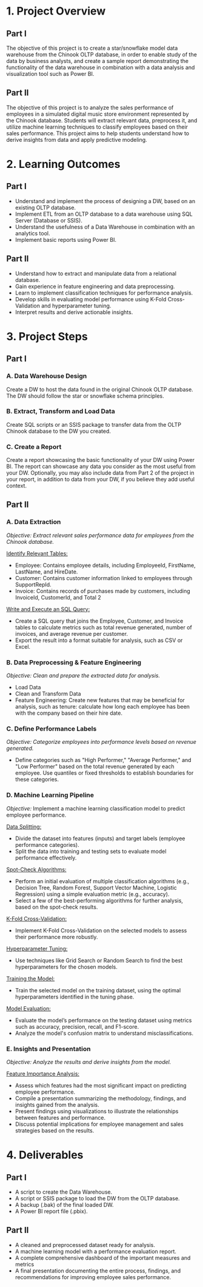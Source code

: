 # 1. Project Overview


## Part I
   
The objective of this project is to create a star/snowflake model data warehouse from the Chinook OLTP
database, in order to enable study of the data by business analysts, and create a sample report
demonstrating the functionality of the data warehouse in combination with a data analysis and
visualization tool such as Power BI.

## Part II

The objective of this project is to analyze the sales performance of employees in a simulated digital
music store environment represented by the Chinook database. Students will extract relevant data,
preprocess it, and utilize machine learning techniques to classify employees based on their sales
performance. This project aims to help students understand how to derive insights from data and apply
predictive modeling.


# 2. Learning Outcomes

 
## Part I

- Understand and implement the process of designing a DW, based on an existing OLTP
database.
- Implement ETL from an OLTP database to a data warehouse using SQL Server (Database
or SSIS).
- Understand the usefulness of a Data Warehouse in combination with an analytics tool.
- Implement basic reports using Power BI.

## Part II

- Understand how to extract and manipulate data from a relational database.
- Gain experience in feature engineering and data preprocessing.
- Learn to implement classification techniques for performance analysis.
- Develop skills in evaluating model performance using K-Fold Cross-Validation and hyperparameter tuning.
- Interpret results and derive actionable insights. 


# 3. Project Steps


## Part I
   
### A. Data Warehouse Design
Create a DW to host the data found in the original Chinook OLTP database. The DW should
follow the star or snowflake schema principles.

### B. Extract, Transform and Load Data
Create SQL scripts or an SSIS package to transfer data from the OLTP Chinook database to the
DW you created.

### C. Create a Report
Create a report showcasing the basic functionality of your DW using Power BI. The report can
showcase any data you consider as the most useful from your DW. Optionally, you may also
include data from Part 2 of the project in your report, in addition to data from your DW, if you
believe they add useful context.


## Part II

### A. Data Extraction

*Objective: Extract relevant sales performance data for employees from the Chinook database.*

<ins>Identify Relevant Tables:</ins>
- Employee: Contains employee details, including EmployeeId, FirstName, LastName, and HireDate.
- Customer: Contains customer information linked to employees through SupportRepId.
- Invoice: Contains records of purchases made by customers, including InvoiceId, CustomerId, and Total 2

<ins>Write and Execute an SQL Query:</ins>
- Create a SQL query that joins the Employee, Customer, and Invoice tables to calculate metrics such as total revenue generated, number of invoices, and average revenue per customer.
- Export the result into a format suitable for analysis, such as CSV or Excel.

### B. Data Preprocessing & Feature Engineering

*Objective: Clean and prepare the extracted data for analysis.*

- Load Data
- Clean and Transform Data
- Feature Engineering: Create new features that may be beneficial for analysis, such as tenure:
calculate how long each employee has been with the company based on their hire date.

### C. Define Performance Labels

*Objective: Categorize employees into performance levels based on revenue generated.*

- Define categories such as "High Performer," "Average Performer," and "Low Performer" based on the
total revenue generated by each employee. Use quantiles or fixed thresholds to establish boundaries for
these categories.

### D. Machine Learning Pipeline

*Objective:* Implement a machine learning classification model to predict employee performance.

<ins>Data Splitting:</ins>
- Divide the dataset into features (inputs) and target labels (employee performance
categories).
- Split the data into training and testing sets to evaluate model performance effectively.

<ins>Spot-Check Algorithms:</ins>
- Perform an initial evaluation of multiple classification algorithms (e.g., Decision Tree, Random Forest, Support Vector Machine, Logistic Regression) using a simple evaluation metric (e.g., accuracy).
- Select a few of the best-performing algorithms for further analysis, based on the spot-check results.

<ins>K-Fold Cross-Validation:</ins>
- Implement K-Fold Cross-Validation on the selected models to assess their performance more robustly.

<ins>Hyperparameter Tuning:</ins>
- Use techniques like Grid Search or Random Search to find the best hyperparameters for the chosen models.

<ins>Training the Model:</ins>
- Train the selected model on the training dataset, using the optimal hyperparameters identified in the tuning phase.

<ins>Model Evaluation:</ins>
- Evaluate the model’s performance on the testing dataset using metrics such as accuracy, precision, recall, and F1-score.
- Analyze the model's confusion matrix to understand misclassifications.

### E. Insights and Presentation

*Objective: Analyze the results and derive insights from the model.*

<ins>Feature Importance Analysis:</ins>
- Assess which features had the most significant impact on predicting employee performance.
- Compile a presentation summarizing the methodology, findings, and insights gained from the analysis.
- Present findings using visualizations to illustrate the relationships between features and performance.
- Discuss potential implications for employee management and sales strategies based on the results.


# 4. Deliverables

## Part I

- A script to create the Data Warehouse.
- A script or SSIS package to load the DW from the OLTP database.
- A backup (.bak) of the final loaded DW.
- A Power BI report file (.pbix).


## Part II

- A cleaned and preprocessed dataset ready for analysis.
- A machine learning model with a performance evaluation report.
- A complete comprehensive dashboard of the important measures and metrics
- A final presentation documenting the entire process, findings, and recommendations for improving employee sales performance.
